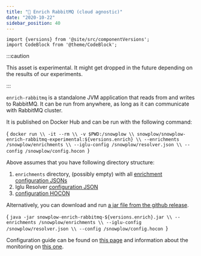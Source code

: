 ```yaml
---
title: "🧪 Enrich RabbitMQ (cloud agnostic)"
date: "2020-10-22"
sidebar_position: 40
---
```


```mdx-code-block
import {versions} from '@site/src/componentVersions';
import CodeBlock from '@theme/CodeBlock';
```

:::caution

This asset is experimental. It might get dropped in the future depending on the results of our experiments.

:::

`enrich-rabbitmq` is a standalone JVM application that reads from and writes to RabbitMQ.
It can be run from anywhere, as long as it can communicate with RabbitMQ cluster.

It is published on Docker Hub and can be run with the following command:

<CodeBlock language="bash">{
`docker run \\
  -it --rm \\
  -v $PWD:/snowplow \\
  snowplow/snowplow-enrich-rabbitmq-experimental:${versions.enrich} \\
  --enrichments /snowplow/enrichments \\
  --iglu-config /snowplow/resolver.json \\
  --config /snowplow/config.hocon
`}</CodeBlock>


Above assumes that you have following directory structure:

1. `enrichments` directory, (possibly empty) with all [enrichment configuration JSONs](/docs/getting-started-on-snowplow-open-source/setup-snowplow-on-gcp/setup-validation-and-enrich/add-additional-enrichments/index.md)
2. Iglu Resolver [configuration JSON](/docs/pipeline-components-and-applications/iglu/iglu-resolver/index.md)
3. [configuration HOCON](/docs/pipeline-components-and-applications/enrichment-components/configuration-reference/index.md)

Alternatively, you can download and run [a jar file from the github release](https://github.com/snowplow/enrich/releases).

<CodeBlock language="bash">{
`java -jar snowplow-enrich-rabbitmq-${versions.enrich}.jar \\
  --enrichments /snowplow/enrichments \\
  --iglu-config /snowplow/resolver.json \\
  --config /snowplow/config.hocon
`}</CodeBlock>

Configuration guide can be found on [this page](/docs/pipeline-components-and-applications/enrichment-components/configuration-reference/index.md) and information about the monitoring on [this one](/docs/pipeline-components-and-applications/enrichment-components/monitoring/index.md).

